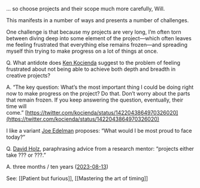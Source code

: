 … so choose projects and their scope much more carefully, Will.

This manifests in a number of ways and presents a number of challenges.

One challenge is that because my projects are very long, I’m often torn between diving deep into some element of the project—which often leaves me feeling frustrated that everything else remains frozen—and spreading myself thin trying to make progress on a lot of things at once.

Q. What antidote does [Ken Kocienda](https://notes.andymatuschak.org/Ken_Kocienda) suggest to the problem of feeling frustrated about not being able to achieve both depth and breadth in creative projects?  

A. “The key question: What’s the most important thing I could be doing right now to make progress on the project? Do that. Don’t worry about the parts that remain frozen. If you keep answering the question, eventually, their time will come.” [https://twitter.com/kocienda/status/1422043864970326020](https://twitter.com/kocienda/status/1422043864970326020)

I like a variant [Joe Edelman](https://notes.andymatuschak.org/zTXJ65qqaMUbMi95Ak4a3mu) proposes: “What would I be most proud to face today?”

Q. [David Holz](https://notes.andymatuschak.org/David_Holz), paraphrasing advice from a research mentor: “projects either take ??? or ???.”  

A. three months / ten years ([2023-08-13](https://notes.andymatuschak.org/2023-08-13))


See: [[Patient but furious]], [[Mastering the art of timing]]